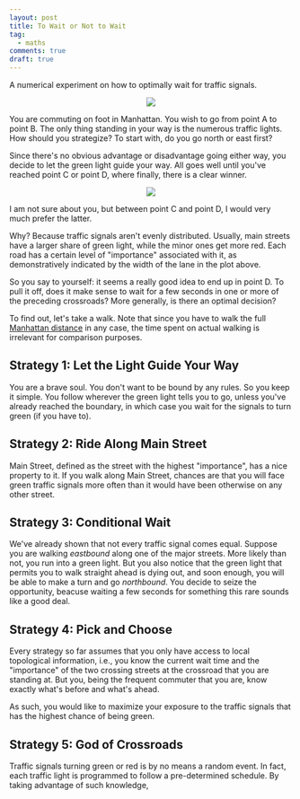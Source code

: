 ```yaml
---
layout: post
title: To Wait or Not to Wait
tag:
  - maths
comments: true
draft: true
---
```


A numerical experiment on how to optimally wait for traffic signals.

<div align="center">
  <img src="https://shawenyao.github.io/R/output/to_cross_or_not_to_cross/plot1.svg" />
</div>

You are commuting on foot in Manhattan. You wish to go from point A to point B. The only thing standing in your way is the numerous traffic lights. How should you strategize? To start with, do you go north or east first?

Since there's no obvious advantage or disadvantage going either way, you decide to let the green light guide your way. All goes well until you've reached point C or point D, where finally, there is a clear winner.

<div align="center">
  <img src="https://shawenyao.github.io/R/output/to_cross_or_not_to_cross/plot2.svg" />
</div>

I am not sure about you, but between point C and point D, I would very much prefer the latter.

Why? Because traffic signals aren't evenly distributed. Usually, main streets have a larger share of green light, while the minor ones get more red. Each road has a certain level of "importance" associated with it, as demonstratively indicated by the width of the lane in the plot above.

So you say to yourself: it seems a really good idea to end up in point D. To pull it off, does it make sense to wait for a few seconds in one or more of the preceding crossroads? More generally, is there an optimal decision?

To find out, let's take a walk. Note that since you have to walk the full [Manhattan distance](https://en.wikipedia.org/wiki/Taxicab_geometry) in any case, the time spent on actual walking is irrelevant for comparison purposes.

## Strategy 1: Let the Light Guide Your Way

You are a brave soul. You don't want to be bound by any rules. So you keep it simple. You follow wherever the green light tells you to go, unless you've already reached the boundary, in which case you wait for the signals to turn green (if you have to).

## Strategy 2: Ride Along Main Street

Main Street, defined as the street with the highest "importance", has a nice property to it. If you walk along Main Street, chances are that you will face green traffic signals more often than it would have been otherwise on any other street.

## Strategy 3: Conditional Wait

We've already shown that not every traffic signal comes equal. Suppose you are walking _eastbound_ along one of the major streets. More likely than not, you run into a green light. But you also notice that the green light that permits you to walk straight ahead is dying out, and soon enough, you will be able to make a turn and go _northbound_. You decide to seize the opportunity, beacuse waiting a few seconds for something this rare sounds like a good deal.

## Strategy 4: Pick and Choose
Every strategy so far assumes that you only have access to local topological information, i.e., you know the current wait time and the "importance" of the two crossing streets at the crossroad that you are standing at. But you, being the frequent commuter that you are, know exactly what's before and what's ahead. 

As such, you would like to maximize your exposure to the traffic signals that has the highest chance of being green.

## Strategy 5: God of Crossroads
Traffic signals turning green or red is by no means a random event. In fact, each traffic light is programmed to follow a pre-determined schedule. By taking advantage of such knowledge, 

